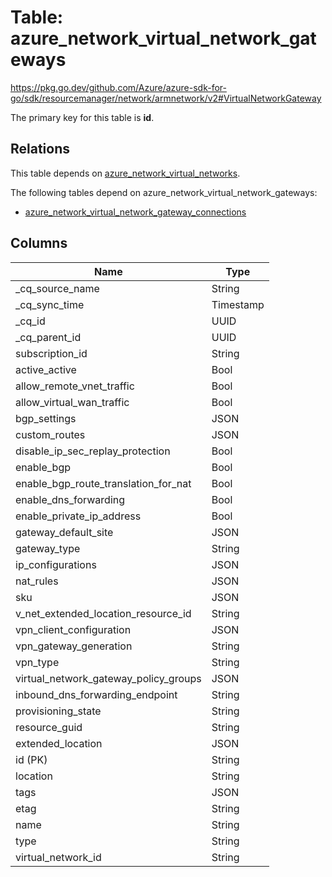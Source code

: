 # Table: azure_network_virtual_network_gateways

https://pkg.go.dev/github.com/Azure/azure-sdk-for-go/sdk/resourcemanager/network/armnetwork/v2#VirtualNetworkGateway

The primary key for this table is **id**.

## Relations
This table depends on [azure_network_virtual_networks](azure_network_virtual_networks.md).

The following tables depend on azure_network_virtual_network_gateways:
  - [azure_network_virtual_network_gateway_connections](azure_network_virtual_network_gateway_connections.md)

## Columns
| Name          | Type          |
| ------------- | ------------- |
|_cq_source_name|String|
|_cq_sync_time|Timestamp|
|_cq_id|UUID|
|_cq_parent_id|UUID|
|subscription_id|String|
|active_active|Bool|
|allow_remote_vnet_traffic|Bool|
|allow_virtual_wan_traffic|Bool|
|bgp_settings|JSON|
|custom_routes|JSON|
|disable_ip_sec_replay_protection|Bool|
|enable_bgp|Bool|
|enable_bgp_route_translation_for_nat|Bool|
|enable_dns_forwarding|Bool|
|enable_private_ip_address|Bool|
|gateway_default_site|JSON|
|gateway_type|String|
|ip_configurations|JSON|
|nat_rules|JSON|
|sku|JSON|
|v_net_extended_location_resource_id|String|
|vpn_client_configuration|JSON|
|vpn_gateway_generation|String|
|vpn_type|String|
|virtual_network_gateway_policy_groups|JSON|
|inbound_dns_forwarding_endpoint|String|
|provisioning_state|String|
|resource_guid|String|
|extended_location|JSON|
|id (PK)|String|
|location|String|
|tags|JSON|
|etag|String|
|name|String|
|type|String|
|virtual_network_id|String|